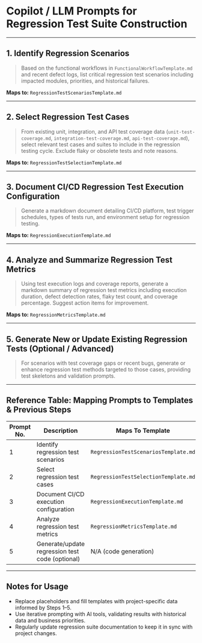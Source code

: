 # Copilot / LLM Prompts for Regression Test Suite Construction

---

## 1. Identify Regression Scenarios

> Based on the functional workflows in `FunctionalWorkflowTemplate.md` and recent defect logs, list critical regression test scenarios including impacted modules, priorities, and historical failures.

**Maps to:** `RegressionTestScenariosTemplate.md`

---

## 2. Select Regression Test Cases

> From existing unit, integration, and API test coverage data (`unit-test-coverage.md`, `integration-test-coverage.md`, `api-test-coverage.md`), select relevant test cases and suites to include in the regression testing cycle. Exclude flaky or obsolete tests and note reasons.

**Maps to:** `RegressionTestSelectionTemplate.md`

---

## 3. Document CI/CD Regression Test Execution Configuration

> Generate a markdown document detailing CI/CD platform, test trigger schedules, types of tests run, and environment setup for regression testing.

**Maps to:** `RegressionExecutionTemplate.md`

---

## 4. Analyze and Summarize Regression Test Metrics

> Using test execution logs and coverage reports, generate a markdown summary of regression test metrics including execution duration, defect detection rates, flaky test count, and coverage percentage. Suggest action items for improvement.

**Maps to:** `RegressionMetricsTemplate.md`

---

## 5. Generate New or Update Existing Regression Tests (Optional / Advanced)

> For scenarios with test coverage gaps or recent bugs, generate or enhance regression test methods targeted to those cases, providing test skeletons and validation prompts.

---

## Reference Table: Mapping Prompts to Templates & Previous Steps

| Prompt No. | Description                               | Maps To Template                      | References from Previous Steps           |
|------------|-------------------------------------------|-------------------------------------|------------------------------------------|
| 1          | Identify regression test scenarios         | `RegressionTestScenariosTemplate.md`| `FunctionalWorkflowTemplate.md`, defect logs |
| 2          | Select regression test cases                | `RegressionTestSelectionTemplate.md`| `unit-test-coverage.md`, `integration-test-coverage.md`, `api-test-coverage.md` |
| 3          | Document CI/CD execution configuration      | `RegressionExecutionTemplate.md`    | `environment-setup.md`                    |
| 4          | Analyze regression test metrics              | `RegressionMetricsTemplate.md`      | Test execution reports                    |
| 5          | Generate/update regression test code (optional) | N/A (code generation)              | `RegressionTestScenariosTemplate.md`     |

---

## Notes for Usage

- Replace placeholders and fill templates with project-specific data informed by Steps 1–5.
- Use iterative prompting with AI tools, validating results with historical data and business priorities.
- Regularly update regression suite documentation to keep it in sync with project changes.

